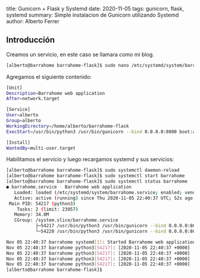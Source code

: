 title: Gunicorn + Flask y Systemd
date: 2020-11-05
tags: gunicorn, flask, systemd
summary: Simple instalacion de Gunicorn utilizando Systemd
author: Alberto Ferrer

## Introducción

Creamos un servicio, en este caso se llamara como mi blog.

```bash
[alberto@barrahome barrahome-flask]$ sudo nano /etc/systemd/system/barrahome.service
```
Agregamos el siguiente contenido:

```bash
[Unit]
Description=Barrahome web application
After=network.target

[Service]
User=alberto
Group=alberto
WorkingDirectory=/home/alberto/barrahome-flask
ExecStart=/usr/bin/python3 /usr/bin/gunicorn --bind 0.0.0.0:8000 boot:app

[Install]
WantedBy=multi-user.target
```

Habilitamos el servicio y luego recargamos systemd y sus servicios:

```bash
[alberto@barrahome barrahome-flask]$ sudo systemctl daemon-reload
[alberto@barrahome barrahome-flask]$ sudo systemctl start barrahome
[alberto@barrahome barrahome-flask]$ sudo systemctl status barrahome
● barrahome.service - Barrahome web application
   Loaded: loaded (/etc/systemd/system/barrahome.service; enabled; vendor preset: disabled)
   Active: active (running) since Thu 2020-11-05 22:40:37 UTC; 52s ago
 Main PID: 54217 (python3)
    Tasks: 2 (limit: 23957)
   Memory: 34.0M
   CGroup: /system.slice/barrahome.service
           ├─54217 /usr/bin/python3 /usr/bin/gunicorn --bind 0.0.0.0:8000 boot:app
           └─54220 /usr/bin/python3 /usr/bin/gunicorn --bind 0.0.0.0:8000 boot:app

Nov 05 22:40:37 barrahome systemd[1]: Started Barrahome web application.
Nov 05 22:40:37 barrahome python3[54217]: [2020-11-05 22:40:37 +0000] [54217] [INFO] Starting gunicorn 20.0.4
Nov 05 22:40:37 barrahome python3[54217]: [2020-11-05 22:40:37 +0000] [54217] [INFO] Listening at: http://0.0.0.0:8000 (54217)
Nov 05 22:40:37 barrahome python3[54217]: [2020-11-05 22:40:37 +0000] [54217] [INFO] Using worker: sync
Nov 05 22:40:37 barrahome python3[54217]: [2020-11-05 22:40:37 +0000] [54220] [INFO] Booting worker with pid: 54220
[alberto@barrahome barrahome-flask]$
```
